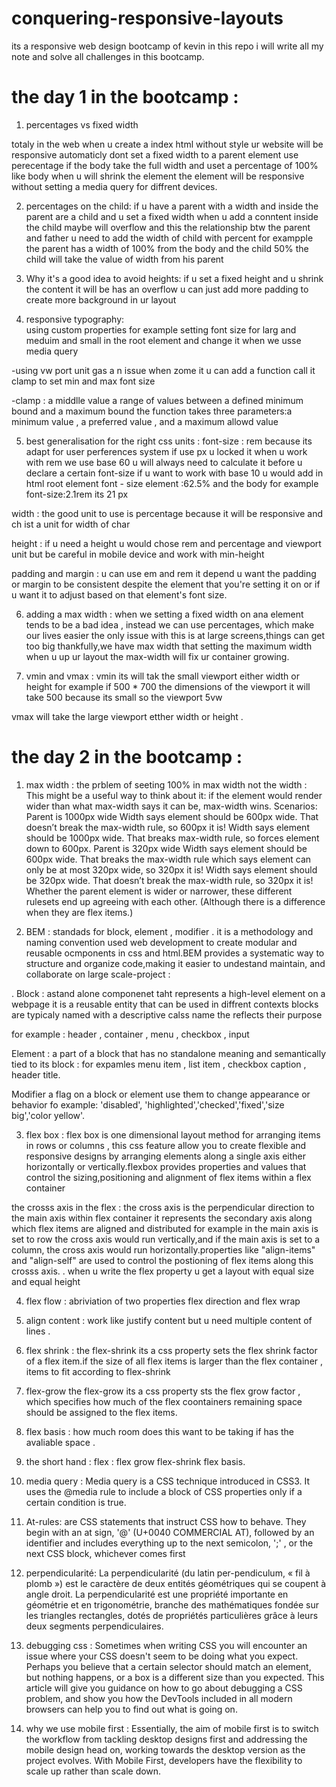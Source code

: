 # conquering-responsive-layouts
its a responsive web design bootcamp of kevin in this repo i will write all my note and solve all challenges in this  bootcamp.


# the day 1 in the bootcamp :

1. percentages vs fixed width

totaly in the web when u create a index html without style ur website will be responsive automaticly
dont set a fixed width to a parent element use perecentage if the body take the full width and uset a percentage of 100% like body when u will shrink the element the element will be responsive without setting a media query for diffrent devices.

2. percentages on the child:
if u have a parent with a width and inside the parent are a child and u set a fixed width when u add a conntent inside the child maybe will overflow and this the relationship btw the parent and father u need to add the width of child with percent for exampple the parent has a width of 100% from the body and the child 50% the child will take the value of width from his parent 


3. Why it's a good idea to avoid heights:
 if u set a fixed height and u shrink the content it will be has an overflow u can just add more padding to create more background in ur layout 
 
 4. responsive typography:  
 using custom properties for example setting font size for larg and meduim and small in the root element and change it when we usse media query
 
-using vw port unit gas a n issue when zome it u can add a function call it clamp to set min and max font size

-clamp : a middlle value a range of values between a defined minimum bound and a maximum bound the function takes three parameters:a minimum value , a preferred value , and a maximum allowd value 

5. best generalisation for the right css units :
font-size : rem because its adapt for user perferences system if use px u locked it when u work with rem we use base 60 u will always need to calculate it before u declare a certain font-size if u want to work with base 10 u would add in html root element font - size element :62.5% and the body for example font-size:2.1rem its 21 px

width : the good unit to use is percentage because it will be responsive and ch ist a unit for width of char 

height : if u need a height u would chose rem and percentage and viewport unit but be careful in mobile device and work with min-height 

padding and margin : u can use em and rem it depend u want the padding or margin to be consistent despite the element that you're setting it on or if u want it to adjust based on that element's font size.

6. adding a max width :
when we setting a fixed width on ana element tends to be a bad idea , instead we can use percentages, which make our lives easier the only issue with this is at large screens,things can get too big thankfully,we have max width that setting the maximum width when u up ur layout the max-width will fix ur container growing.

7. vmin and vmax :
vmin its will tak the small viewport either width or height for example if 500 * 700 the dimensions of the viewport it will take 500 because its small so the viewport 5vw

vmax will take the large viewport etther width or height .


# the day 2 in the bootcamp :
 
1. max width :
the prblem of seeting 100% in max width not the width :
This might be a useful way to think about it: if the element would render wider than what max-width says it can be, max-width wins.
Scenarios:
Parent is 1000px wide
Width says element should be 600px wide. That doesn’t break the max-width rule, so 600px it is!
Width says element should be 1000px wide. That breaks max-width rule, so forces element down to 600px.
Parent is 320px wide
Width says element should be 600px wide. That breaks the max-width rule which says element can only be at most 320px wide, so 320px it is!
Width says element should be 320px wide. That doesn’t break the max-width rule, so 320px it is!
Whether the parent element is wider or narrower, these different rulesets end up agreeing with each other. (Although there is a difference when they are flex items.)

2. BEM : 
standads for block, element , modifier . it is a methodology and naming convention used web development to create modular and reusable ocmponents in css and html.BEM provides a systematic way to structure and organize code,making it easier to undestand maintain, and collaborate on large scale-project :

 . Block : astand alone componenet taht represents a high-level element on a webpage it is a reusable entity that can be used in diffrent contexts blocks are typicaly named with a descriptive calss name the reflects their purpose
 
 for example : header , container , menu , checkbox , input 
 
 Element : a part of a block that has no standalone meaning and semantically tied to its block :
 for expamles menu item , list item , checkbox caption , header title.
 
 Modifier a flag on a block or element use them to change appearance or behavior fo example:
         'disabled', 'highlighted','checked','fixed','size big','color yellow'.

3. flex box :
flex box is one dimensional layout method for arranging items in rows or columns , this css feature allow you to create  flexible and responsive designs by arranging elements along a single axis either horizontally or vertically.flexbox provides properties and values that control the sizing,positioning and alignment of flex items within a flex container

the crosss axis in the flex : the cross axis is the perpendicular direction to the main axis within flex container it represents the secondary axis along which flex items are aligned and distributed for example in the main axis is set to row the cross axis would run vertically,and if the main axis is set to a column, the cross axis would run horizontally.properties like "align-items" and "align-self" are used to control the postioning of flex items along this crosss axis.
. when u write the flex property u get a layout with equal size and equal height

4. flex flow :
abriviation of two properties flex direction and flex wrap
5. align content :
work like justify content but u need multiple content of lines .
6. flex shrink :
the flex-shrink its a css property sets the flex shrink factor of a flex item.if the size of all flex items is larger than the flex container , items to fit according to flex-shrink
7. flex-grow
the flex-grow its a css property sts the flex grow factor , which specifies how much of the flex coontainers remaining space should be assigned to the flex items.
8. flex basis :
how much room does this want to be taking if has the avaliable space .

9. the short hand :
flex : flex grow flex-shrink flex basis.

10. media query :
Media query is a CSS technique introduced in CSS3. It uses the @media rule to include a block of CSS properties only if a certain condition is true.

11. At-rules:
are CSS statements that instruct CSS how to behave. They begin with an at sign, '@' (U+0040 COMMERCIAL AT), followed by an identifier and includes everything up to the next semicolon, ';' , or the next CSS block, whichever comes first


12. perpendicularité:
La perpendicularité (du latin per-pendiculum, « fil à plomb ») est le caractère de deux entités géométriques qui se coupent à angle droit. La perpendicularité est une propriété importante en géométrie et en trigonométrie, branche des mathématiques fondée sur les triangles rectangles, dotés de propriétés particulières grâce à leurs deux segments perpendiculaires.


13. debugging css :
Sometimes when writing CSS you will encounter an issue where your CSS doesn't seem to be doing what you expect. Perhaps you believe that a certain selector should match an element, but nothing happens, or a box is a different size than you expected. This article will give you guidance on how to go about debugging a CSS problem, and show you how the DevTools included in all modern browsers can help you to find out what is going on.

14. why we use mobile first :
Essentially, the aim of mobile first is to switch the workflow from tackling desktop designs first and addressing the mobile design head on, working towards the desktop version as the project evolves. With Mobile First, developers have the flexibility to scale up rather than scale down.



